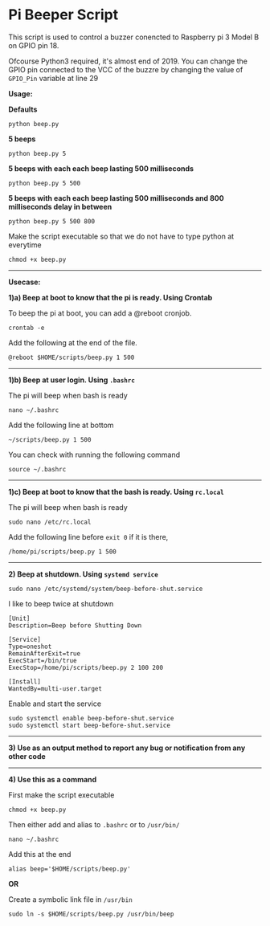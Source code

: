 # Pi Beeper Script

This script is used to control a buzzer conencted to Raspberry pi 3 Model B on GPIO pin 18.

Ofcourse Python3 required, it's almost end of 2019. You can change the GPIO pin connected to the VCC of the buzzre by changing the value of `GPIO_Pin` variable at line 29

**Usage:**

**Defaults**

`python beep.py`

**5 beeps**

`python beep.py 5`

**5 beeps with each each beep lasting 500 milliseconds**

`python beep.py 5 500`

**5 beeps with each each beep lasting 500 milliseconds and 800 milliseconds delay in between**

`python beep.py 5 500 800`

Make the script executable so that we do not have to type python at everytime

`chmod +x beep.py`

------
**Usecase:**

**1)a) Beep at boot to know that the pi is ready. Using Crontab**

To beep the pi at boot, you can add a @reboot cronjob. 

`crontab -e`

Add the following at the end of the file.

`@reboot $HOME/scripts/beep.py 1 500`

------

**1)b) Beep at user login. Using `.bashrc`**

The pi will beep when bash is ready

`nano ~/.bashrc`

Add the following line at bottom

`~/scripts/beep.py 1 500`

You can check with running the following command

`source ~/.bashrc`

------

**1)c) Beep at boot to know that the bash is ready. Using `rc.local`**

The pi will beep when bash is ready

`sudo nano /etc/rc.local`

Add the following line before `exit 0` if it is there,

`/home/pi/scripts/beep.py 1 500`

------
**2) Beep at shutdown. Using `systemd service`**

`sudo nano /etc/systemd/system/beep-before-shut.service`

I like to beep twice at shutdown


```
[Unit]
Description=Beep before Shutting Down

[Service]
Type=oneshot
RemainAfterExit=true
ExecStart=/bin/true
ExecStop=/home/pi/scripts/beep.py 2 100 200

[Install]
WantedBy=multi-user.target
```

Enable and start the service

```
sudo systemctl enable beep-before-shut.service
sudo systemctl start beep-before-shut.service
```

------

**3) Use as an output method to report any bug or notification from any other code**

------

**4) Use this as a command**

First make the script executable

`chmod +x beep.py`

Then either add and alias to `.bashrc` or to `/usr/bin/`

`nano ~/.bashrc`

Add this at the end

`alias beep='$HOME/scripts/beep.py'`

**OR**

Create a symbolic link file in `/usr/bin`

`sudo ln -s $HOME/scripts/beep.py /usr/bin/beep`

